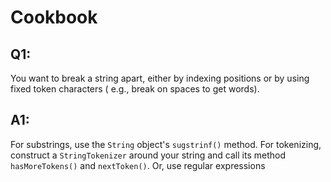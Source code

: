 # Cookbook

## Q1:

You want to break a string apart, either by indexing positions or by using fixed token characters ( e.g., break on spaces to get words).

## A1:

For substrings, use the `String` object's `sugstrinf()` method.
For tokenizing, construct a `StringTokenizer` around your string and call its method `hasMoreTokens()` and `nextToken()`.
Or, use regular expressions 
